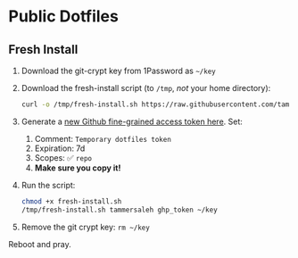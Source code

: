 # Public Dotfiles

## Fresh Install

1. Download the git-crypt key from 1Password as `~/key`
2. Download the fresh-install script (to `/tmp`, _not_ your home directory):
    
    ``` bash
    curl -o /tmp/fresh-install.sh https://raw.githubusercontent.com/tammersaleh/dotfiles-public/master/fresh-install.sh
    ```
3. Generate a [new Github fine-grained access token here](https://github.com/settings/personal-access-tokens/new).  Set:

    1. Comment: `Temporary dotfiles token`
    2. Expiration: 7d
    3. Scopes: ✅ `repo`
    4. **Make sure you copy it!**
    
5. Run the script:
    
    ``` bash
    chmod +x fresh-install.sh
    /tmp/fresh-install.sh tammersaleh ghp_token ~/key
    ```
6. Remove the git crypt key: `rm ~/key`

Reboot and pray.
